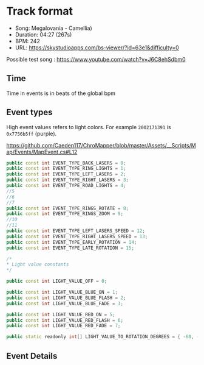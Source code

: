 # Track format

* Song: Megalovania - Camellia)
* Duration: 04:27 (267s)
* BPM: 242
* URL: https://skystudioapps.com/bs-viewer/?id=63e1&difficulty=0

Possible test song : https://www.youtube.com/watch?v=J6C8ehSdbm0

## Time

Time in events is in beats of the global bpm

## Event types

High event values refers to light colors.
For example `2002171391` is `0x7756b5ff` (purple).

https://github.com/Caeden117/ChroMapper/blob/master/Assets/__Scripts/Map/Events/MapEvent.cs#L12

```cpp
public const int EVENT_TYPE_BACK_LASERS = 0;
public const int EVENT_TYPE_RING_LIGHTS = 1;
public const int EVENT_TYPE_LEFT_LASERS = 2;
public const int EVENT_TYPE_RIGHT_LASERS = 3;
public const int EVENT_TYPE_ROAD_LIGHTS = 4;
//5
//6
//7
public const int EVENT_TYPE_RINGS_ROTATE = 8;
public const int EVENT_TYPE_RINGS_ZOOM = 9;
//10
//11
public const int EVENT_TYPE_LEFT_LASERS_SPEED = 12;
public const int EVENT_TYPE_RIGHT_LASERS_SPEED = 13;
public const int EVENT_TYPE_EARLY_ROTATION = 14;
public const int EVENT_TYPE_LATE_ROTATION = 15;

/*
* Light value constants
*/

public const int LIGHT_VALUE_OFF = 0;

public const int LIGHT_VALUE_BLUE_ON = 1;
public const int LIGHT_VALUE_BLUE_FLASH = 2;
public const int LIGHT_VALUE_BLUE_FADE = 3;

public const int LIGHT_VALUE_RED_ON = 5;
public const int LIGHT_VALUE_RED_FLASH = 6;
public const int LIGHT_VALUE_RED_FADE = 7;

public static readonly int[] LIGHT_VALUE_TO_ROTATION_DEGREES = { -60, -45, -30, -15, 15, 30, 45, 60 };
```

## Event Details

